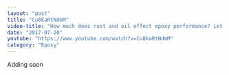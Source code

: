```yaml
---
layout: "post"
title: "Cu8kaRtNdmM"
video-title: "How much does rust and oil effect epoxy performance? Let's find out!"
date: "2017-07-20"
youtube: "https://www.youtube.com/watch?v=Cu8kaRtNdmM"
category: "Epoxy"
---
```

<div class="space-y-1"><p class="text-gray-400">Adding soon</p></div>